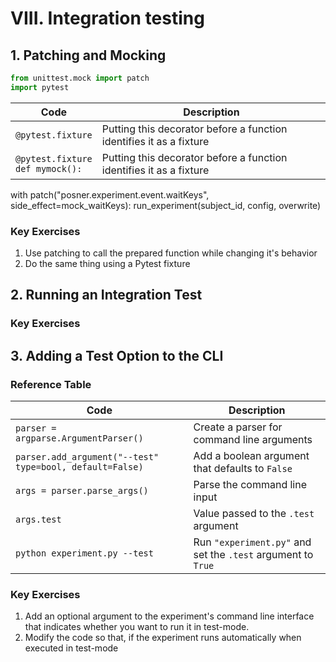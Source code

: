 # VIII. Integration testing

## 1. Patching and Mocking

```python
from unittest.mock import patch
import pytest
```

| Code                                   | Description                                                         |
| ---                                    | ---                                                                 |
| `@pytest.fixture`                      | Putting this decorator before a function identifies it as a fixture |
| `@pytest.fixture` <br> `def mymock():` | Putting this decorator before a function identifies it as a fixture |

with patch("posner.experiment.event.waitKeys", side_effect=mock_waitKeys):
        run_experiment(subject_id, config, overwrite)


### Key Exercises
1. Use patching to call the prepared function while changing it's behavior
2. Do the same thing using a Pytest fixture

## 2. Running an Integration Test


### Key Exercises


## 3. Adding a Test Option to the CLI

### Reference Table
| Code                                                     | Description                                                  |
| ---                                                      | ---                                                          |
| `parser = argparse.ArgumentParser()`                     | Create a parser for command line arguments                   |
| `parser.add_argument("--test" type=bool, default=False)` | Add a boolean argument that defaults to `False`              |
| `args = parser.parse_args()`                             | Parse the command line input                                 |
| `args.test`                                              | Value passed to the `.test` argument                         |
| `python experiment.py --test`                            | Run `"experiment.py"` and set the `.test` argument to `True` |

### Key Exercises
1. Add an optional argument to the experiment's command line interface that indicates whether you want to run it in test-mode.
2. Modify the code so that, if the experiment runs automatically when executed in test-mode


